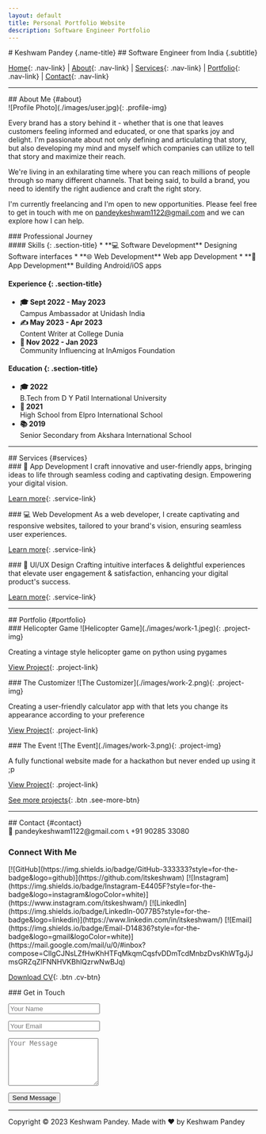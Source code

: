 ```yaml
---
layout: default
title: Personal Portfolio Website
description: Software Engineer Portfolio
---
```


<div class="intro-header" markdown="1">
# Keshwam Pandey {.name-title}
## Software Engineer from India {.subtitle}

[Home](#home){: .nav-link} | [About](#about){: .nav-link} | [Services](#services){: .nav-link} | [Portfolio](#portfolio){: .nav-link} | [Contact](#contact){: .nav-link}
</div>

* * *

<div class="about-section" markdown="1">
## About Me {#about}

<div class="profile-container" markdown="1">
![Profile Photo](./images/user.jpg){: .profile-img}

Every brand has a story behind it - whether that is one that leaves customers feeling informed and educated, or one that sparks joy and delight. I'm passionate about not only defining and articulating that story, but also developing my mind and myself which companies can utilize to tell that story and maximize their reach.

We're living in an exhilarating time where you can reach millions of people through so many different channels. That being said, to build a brand, you need to identify the right audience and craft the right story.

I'm currently freelancing and I'm open to new opportunities. Please feel free to get in touch with me on pandeykeshwam1122@gmail.com and we can explore how I can help.
</div>

<div class="skills-section" markdown="1">
### Professional Journey

<div class="info-grid" markdown="1">
#### Skills {: .section-title}
* **💻 Software Development**  
  Designing Software interfaces
* **🌐 Web Development**  
  Web app Development
* **📱 App Development**  
  Building Android/iOS apps

#### Experience {: .section-title}
* **🎓 Sept 2022 - May 2023**  
  Campus Ambassador at Unidash India
* **✍️ May 2023 - Apr 2023**  
  Content Writer at College Dunia
* **👥 Nov 2022 - Jan 2023**  
  Community Influencing at InAmigos Foundation

#### Education {: .section-title}
* **🎓 2022**  
  B.Tech from D Y Patil International University
* **🏫 2021**  
  High School from Elpro International School
* **📚 2019**  
  Senior Secondary from Akshara International School
</div>
</div>
</div>

* * *

<div class="services-section" markdown="1">
## Services {#services}

<div class="services-grid" markdown="1">
<div class="service-card" markdown="1">
### 📱 App Development
I craft innovative and user-friendly apps, bringing ideas to life through seamless coding and captivating design. Empowering your digital vision.

[Learn more](#){: .service-link}
</div>

<div class="service-card" markdown="1">
### 💻 Web Development
As a web developer, I create captivating and responsive websites, tailored to your brand's vision, ensuring seamless user experiences.

[Learn more](#){: .service-link}
</div>

<div class="service-card" markdown="1">
### 🎨 UI/UX Design
Crafting intuitive interfaces & delightful experiences that elevate user engagement & satisfaction, enhancing your digital product's success.

[Learn more](#){: .service-link}
</div>
</div>
</div>

* * *

<div class="portfolio-section" markdown="1">
## Portfolio {#portfolio}

<div class="portfolio-grid" markdown="1">
<div class="project-card" markdown="1">
### Helicopter Game
![Helicopter Game](./images/work-1.jpeg){: .project-img}

Creating a vintage style helicopter game on python using pygames

[View Project](https://github.com/itskeshwam/helicopter){: .project-link}
</div>

<div class="project-card" markdown="1">
### The Customizer
![The Customizer](./images/work-2.png){: .project-img}

Creating a user-friendly calculator app with that lets you change its appearance according to your preference

[View Project](https://itskeshwam.github.io/The-Customizer){: .project-link}
</div>

<div class="project-card" markdown="1">
### The Event
![The Event](./images/work-3.png){: .project-img}

A fully functional website made for a hackathon but never ended up using it ;p

[View Project](https://itskeshwam.github.io/TheEvent){: .project-link}
</div>
</div>

[See more projects](https://github.com/itskeshwam?tab=repositories){: .btn .see-more-btn}
</div>

* * *

<div class="contact-section" markdown="1">
## Contact {#contact}

<div class="contact-info" markdown="1">
📧 pandeykeshwam1122@gmail.com  
📞 +91 90285 33080

### Connect With Me
<div class="social-links" markdown="1">
[![GitHub](https://img.shields.io/badge/GitHub-333333?style=for-the-badge&logo=github)](https://github.com/itskeshwam)
[![Instagram](https://img.shields.io/badge/Instagram-E4405F?style=for-the-badge&logo=instagram&logoColor=white)](https://www.instagram.com/itskeshwam/)
[![LinkedIn](https://img.shields.io/badge/LinkedIn-0077B5?style=for-the-badge&logo=linkedin)](https://www.linkedin.com/in/itskeshwam/)
[![Email](https://img.shields.io/badge/Email-D14836?style=for-the-badge&logo=gmail&logoColor=white)](https://mail.google.com/mail/u/0/#inbox?compose=CllgCJNsLZfHwKhHTFqMkqmCqsfvDDmTcdMnbzDvsKhWTgJjJmsGRZqZlFNNHVKBhlQzrwNwBJq)
</div>

[Download CV](./images/my-cv.pdf){: .btn .cv-btn}
</div>

<div class="contact-form" markdown="1">
### Get in Touch

<form action="https://formspree.io/f/xdovqjlg" method="POST" class="contact-form">
  <p><input type="text" name="Name" placeholder="Your Name" required class="form-input"></p>
  <p><input type="email" name="Email" placeholder="Your Email" required class="form-input"></p>
  <p><textarea name="Message" rows="6" placeholder="Your Message" class="form-textarea"></textarea></p>
  <p><button type="submit" class="btn submit-btn">Send Message</button></p>
</form>
</div>
</div>

* * *

<div class="footer" markdown="1">
Copyright © 2023 Keshwam Pandey. Made with ❤️ by Keshwam Pandey
</div>
